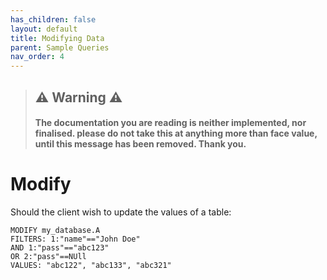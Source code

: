 ```yaml
---
has_children: false
layout: default
title: Modifying Data
parent: Sample Queries
nav_order: 4
---
```


> ## ⚠️ Warning ⚠️
> #### The documentation you are reading is neither implemented, nor finalised. please do not take this at anything more than face value, until this message has been removed. Thank you.

# Modify
Should the client wish to update the values of a table:
```
MODIFY my_database.A
FILTERS: 1:"name"=="John Doe"
AND 1:"pass"=="abc123"
OR 2:"pass"==NUll
VALUES: "abc122", "abc133", "abc321"
```